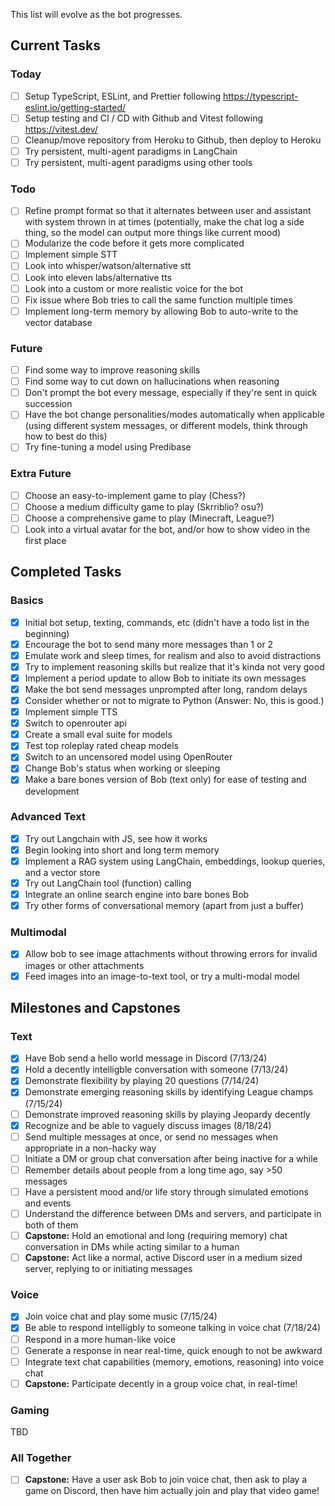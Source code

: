 This list will evolve as the bot progresses.

## Current Tasks

### Today

- [ ] Setup TypeScript, ESLint, and Prettier following https://typescript-eslint.io/getting-started/
- [ ] Setup testing and CI / CD with Github and Vitest following https://vitest.dev/
- [ ] Cleanup/move repository from Heroku to Github, then deploy to Heroku
- [ ] Try persistent, multi-agent paradigms in LangChain
- [ ] Try persistent, multi-agent paradigms using other tools

### Todo

- [ ] Refine prompt format so that it alternates between user and assistant with system thrown in at times (potentially, make the chat log a side thing, so the model can output more things like current mood)
- [ ] Modularize the code before it gets more complicated
- [ ] Implement simple STT
- [ ] Look into whisper/watson/alternative stt
- [ ] Look into eleven labs/alternative tts
- [ ] Look into a custom or more realistic voice for the bot
- [ ] Fix issue where Bob tries to call the same function multiple times
- [ ] Implement long-term memory by allowing Bob to auto-write to the vector database

### Future

- [ ] Find some way to improve reasoning skills
- [ ] Find some way to cut down on hallucinations when reasoning
- [ ] Don't prompt the bot every message, especially if they're sent in quick succession
- [ ] Have the bot change personalities/modes automatically when applicable (using different system messages, or different models, think through how to best do this)
- [ ] Try fine-tuning a model using Predibase

### Extra Future

- [ ] Choose an easy-to-implement game to play (Chess?)
- [ ] Choose a medium difficulty game to play (Skrriblio? osu?)
- [ ] Choose a comprehensive game to play (Minecraft, League?)
- [ ] Look into a virtual avatar for the bot, and/or how to show video in the first place

## Completed Tasks

### Basics

- [X] Initial bot setup, texting, commands, etc (didn't have a todo list in the beginning)
- [X] Encourage the bot to send many more messages than 1 or 2
- [X] Emulate work and sleep times, for realism and also to avoid distractions
- [X] Try to implement reasoning skills but realize that it's kinda not very good
- [X] Implement a period update to allow Bob to initiate its own messages
- [X] Make the bot send messages unprompted after long, random delays
- [X] Consider whether or not to migrate to Python (Answer: No, this is good.)
- [X] Implement simple TTS
- [X] Switch to openrouter api
- [X] Create a small eval suite for models
- [X] Test top roleplay rated cheap models
- [X] Switch to an uncensored model using OpenRouter
- [X] Change Bob's status when working or sleeping
- [X] Make a bare bones version of Bob (text only) for ease of testing and development

### Advanced Text

- [X] Try out Langchain with JS, see how it works
- [X] Begin looking into short and long term memory
- [X] Implement a RAG system using LangChain, embeddings, lookup queries, and a vector store
- [X] Try out LangChain tool (function) calling
- [X] Integrate an online search engine into bare bones Bob
- [X] Try other forms of conversational memory (apart from just a buffer)

### Multimodal

- [X] Allow bob to see image attachments without throwing errors for invalid images or other attachments
- [X] Feed images into an image-to-text tool, or try a multi-modal model

## Milestones and Capstones

### Text

- [X] Have Bob send a hello world message in Discord (7/13/24)
- [X] Hold a decently intelligble conversation with someone (7/13/24)
- [X] Demonstrate flexibility by playing 20 questions (7/14/24)
- [X] Demonstrate emerging reasoning skills by identifying League champs (7/15/24)
- [ ] Demonstrate improved reasoning skills by playing Jeopardy decently
- [X] Recognize and be able to vaguely discuss images (8/18/24)
- [ ] Send multiple messages at once, or send no messages when appropriate in a non-hacky way
- [ ] Initiate a DM or group chat conversation after being inactive for a while
- [ ] Remember details about people from a long time ago, say >50 messages
- [ ] Have a persistent mood and/or life story through simulated emotions and events
- [ ] Understand the difference between DMs and servers, and participate in both of them
- [ ] **Capstone:** Hold an emotional and long (requiring memory) chat conversation in DMs while acting similar to a human
- [ ] **Capstone:** Act like a normal, active Discord user in a medium sized server, replying to or initiating messages

### Voice

- [X] Join voice chat and play some music (7/15/24)
- [X] Be able to respond intelligbly to someone talking in voice chat (7/18/24)
- [ ] Respond in a more human-like voice
- [ ] Generate a response in near real-time, quick enough to not be awkward
- [ ] Integrate text chat capabilities (memory, emotions, reasoning) into voice chat
- [ ] **Capstone:** Participate decently in a group voice chat, in real-time!

### Gaming

TBD

### All Together

- [ ] **Capstone:** Have a user ask Bob to join voice chat, then ask to play a game on Discord, then have him actually join and play that video game!
